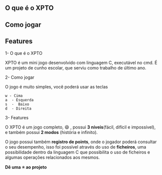 ## O que é o XPTO
## Como jogar
## Features

1- O que é o XPTO

XPTO é um mini jogo desenvolvido com linguagem C, executável no cmd.
É um projeto de cunho escolar, que serviu como trabalho de último ano.

2- Como jogar

O jogo é muito simples, você poderá usar as teclas

```
w - Cima 
a  - Esquerda
s  -  Baixo
d  - Direita

```

3- Features

O XPTO é um jogo completo, :smile: , possui **3 níveis**(fácil, difícil e impossível), e também possui **2 modos** (história e infinito).

O jogo possui também **registro de points**, onde o jogador poderá consultar o seu desempenho, isso foi possível através do uso de **ficheiros**, uma possibilidade dentro da linguagem C que possibilita o uso de ficheiros e algumas operações relacionados aos mesmos.


**Dê uma :star: ao projeto** 
